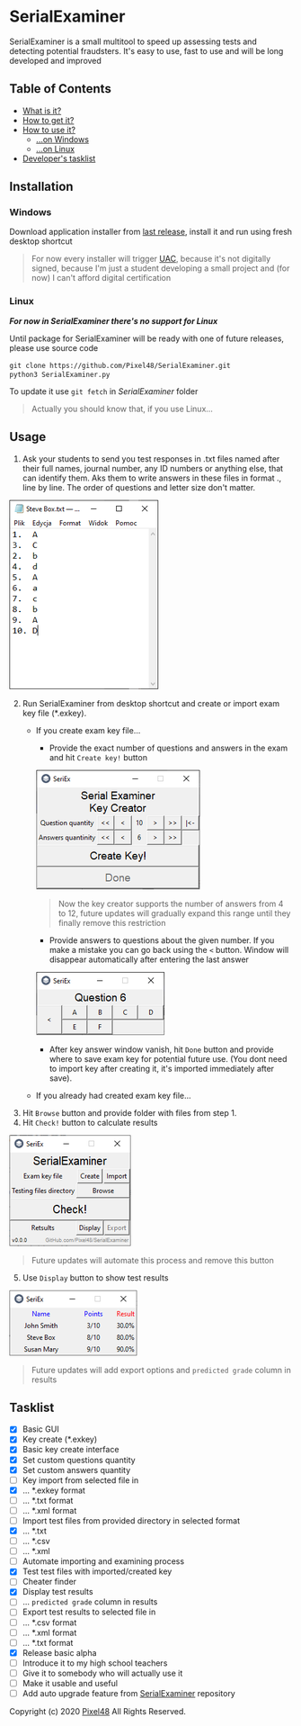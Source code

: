 # SerialExaminer
SerialExaminer is a small multitool to speed up assessing tests and detecting potential fraudsters. It's easy to use, fast to use and will be long developed and improved

## Table of Contents
- [What is it?](https://github.com/Pixel48/SerialExaminer#serialexaminer)
- [How to get it?](https://github.com/Pixel48/SerialExaminer#run)
- [How to use it?](https://github.com/Pixel48/SerialExaminer#usage)
  - [...on Windows](https://github.com/Pixel48/SerialExaminer#windows)
  - [...on Linux](https://github.com/Pixel48/SerialExaminer#linux)
- [Developer's tasklist](https://github.com/Pixel48/SerialExaminer#tasklist)

## Installation
### Windows
Download application installer from [last release](https://github.com/Pixel48/SerialExaminer/releases/latest), install it and run using fresh desktop shortcut
> For now every installer will trigger [UAC](https://en.wikipedia.org/wiki/User_Account_Control), because it's not digitally signed, because I'm just a student developing a small project and (for now) I can't afford digital certification

### Linux
***For now in SerialExaminer there's no support for Linux***

Until package for SerialExaminer will be ready with one of future releases, please use source code
```
git clone https://github.com/Pixel48/SerialExaminer.git
python3 SerialExaminer.py
```

To update it use `git fetch` in *SerialExaminer* folder
> Actually you should know that, if you use Linux...

## Usage
1. Ask your students to send you test responses in .txt files named after their full names, journal number, any ID numbers or anything else, that can identify them. Aks them to write answers in these files in format <question number>.<correct answer>, line by line. The order of questions and letter size don't matter.

![Exam file example](docs/img/exam_file.png)

2. Run SerialExaminer from desktop shortcut and create or import exam key file (\*.exkey).
   - If you create exam key file...
     - Provide the exact number of questions and answers in the exam and hit `Create key!` button

     ![Key parameters](docs/img/key_parameters.png)
     > Now the key creator supports the number of answers from 4 to 12, future updates will gradually expand this range until they finally remove this restriction

     - Provide answers to questions about the given number. If you make a mistake you can go back using the `<` button. Window will disappear automatically after entering the last answer

     ![Key answers](docs/img/key_ans.png)

     - After key answer window vanish, hit `Done` button and provide where to save exam key for potential future use. (You dont need to import key after creating it, it's imported immediately after save).
   - If you already had created exam key file...
3. Hit `Browse` button and provide folder with files from step 1.
4. Hit `Check!` button to calculate results

![Check bitton](docs/img/check_button.png)
> Future updates will automate this process and remove this button

5. Use `Display` button to show test results

![Example results table](docs/img/results.png)
> Future updates will add export options and `predicted grade` column in results

## Tasklist
- [x] Basic GUI
- [x] Key create (\*.exkey)
- [x] Basic key create interface
- [x] Set custom questions quantity
- [x] Set custom answers quantity
- [ ] Key import from selected file in
- [x] ... \*.exkey format
- [ ] ... \*.txt format
- [ ] ... \*.xml format
- [ ] Import test files from provided directory in selected format
- [x] ... \*.txt
- [ ] ... \*.csv
- [ ] ... \*.xml
- [ ] Automate importing and examining process
- [x] Test test files with imported/created key
- [ ] Cheater finder
- [x] Display test results
- [ ] ... `predicted grade` column in results
- [ ] Export test results to selected file in
- [ ] ... \*.csv format
- [ ] ... \*.xml format
- [ ] ... \*.txt format
- [x] Release basic alpha
- [ ] Introduce it to my high school teachers
- [ ] Give it to somebody who will actually use it
- [ ] Make it usable and useful
- [ ] Add auto upgrade feature from [SerialExaminer](https://github.com/Pixel48/SerialExaminer) repository

Copyright (c) 2020 [Pixel48](https://github.com/Pixel48/) All Rights Reserved.
